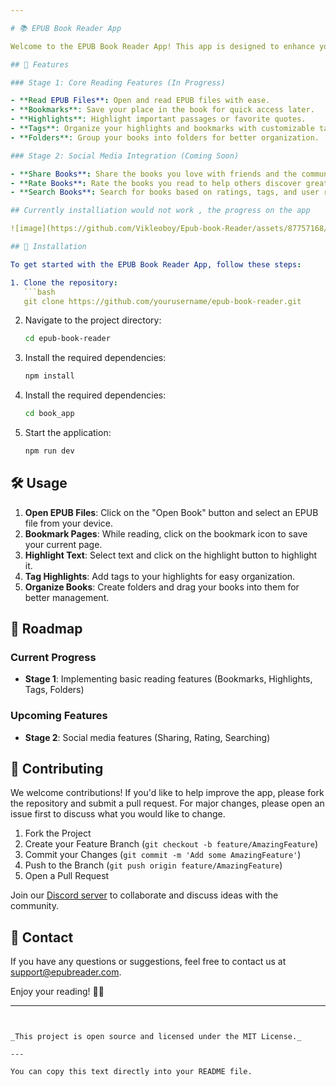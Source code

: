 ```yaml
---

# 📚 EPUB Book Reader App

Welcome to the EPUB Book Reader App! This app is designed to enhance your reading experience by providing essential features for managing and reading EPUB files. We are currently in **Stage 1** of development, focusing on the core functionalities to make reading EPUB files enjoyable and efficient. **Stage 2** will introduce a minimalist social media component to share and discover books.

## 🚀 Features

### Stage 1: Core Reading Features (In Progress)

- **Read EPUB Files**: Open and read EPUB files with ease.
- **Bookmarks**: Save your place in the book for quick access later.
- **Highlights**: Highlight important passages or favorite quotes.
- **Tags**: Organize your highlights and bookmarks with customizable tags.
- **Folders**: Group your books into folders for better organization.

### Stage 2: Social Media Integration (Coming Soon)

- **Share Books**: Share the books you love with friends and the community.
- **Rate Books**: Rate the books you read to help others discover great reads.
- **Search Books**: Search for books based on ratings, tags, and user recommendations.

## Currently installiation would not work , the progress on the app

![image](https://github.com/Vikleoboy/Epub-book-Reader/assets/87757168/d660b756-d384-4d11-9b47-b2d9ca2b6225)

## 🔧 Installation

To get started with the EPUB Book Reader App, follow these steps:

1. Clone the repository:
   ```bash
   git clone https://github.com/yourusername/epub-book-reader.git
   ```
2. Navigate to the project directory:
   ```bash
   cd epub-book-reader
   ```
3. Install the required dependencies:

   ```bash
   npm install
   ```

4. Install the required dependencies:
   ```bash
   cd book_app
   ```
5. Start the application:
   ```bash
   npm run dev
   ```

## 🛠️ Usage

1. **Open EPUB Files**: Click on the "Open Book" button and select an EPUB file from your device.
2. **Bookmark Pages**: While reading, click on the bookmark icon to save your current page.
3. **Highlight Text**: Select text and click on the highlight button to highlight it.
4. **Tag Highlights**: Add tags to your highlights for easy organization.
5. **Organize Books**: Create folders and drag your books into them for better management.

## 📝 Roadmap

### Current Progress

- **Stage 1**: Implementing basic reading features (Bookmarks, Highlights, Tags, Folders)

### Upcoming Features

- **Stage 2**: Social media features (Sharing, Rating, Searching)

## 🌟 Contributing

We welcome contributions! If you'd like to help improve the app, please fork the repository and submit a pull request. For major changes, please open an issue first to discuss what you would like to change.

1. Fork the Project
2. Create your Feature Branch (`git checkout -b feature/AmazingFeature`)
3. Commit your Changes (`git commit -m 'Add some AmazingFeature'`)
4. Push to the Branch (`git push origin feature/AmazingFeature`)
5. Open a Pull Request

Join our [Discord server](https://discord.gg/your-invite-code) to collaborate and discuss ideas with the community.

## 📧 Contact

If you have any questions or suggestions, feel free to contact us at support@epubreader.com.

Enjoy your reading! 📖✨

---
```


_This project is open source and licensed under the MIT License._

---

You can copy this text directly into your README file.
